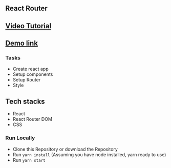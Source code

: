 ## React Router 


## [Video Tutorial](https://www.youtube.com/channel/UCKtcuEBjG-8T1HDrpuAprww)
## [Demo link ](https://bw-react-router.netlify.app/dashboard)

### Tasks 

- Create react app
- Setup components
- Setup Router
- Style

## Tech stacks
+ React
+ React Router DOM
+ CSS

### Run Locally
+ Clone this Repository or download the Repository
+ Run `yarn install` (Assuming you have node installed, yarn ready to use)
+ Run `yarn start` 
